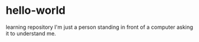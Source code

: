 # hello-world
learning repository
I'm just a person standing in front of a computer asking it to understand me.
